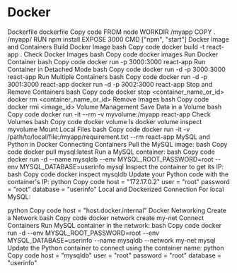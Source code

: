 # Docker

Dockerfile
dockerfile
Copy code
FROM node
WORKDIR /myapp
COPY . /myapp/
RUN npm install
EXPOSE 3000
CMD ["npm", "start"]
Docker Image and Containers
Build Docker Image
bash
Copy code
docker build -t react-app .
Check Docker Images
bash
Copy code
docker images
Run Docker Container
bash
Copy code
docker run -p 3000:3000 react-app
Run Container in Detached Mode
bash
Copy code
docker run -d -p 3000:3000 react-app
Run Multiple Containers
bash
Copy code
docker run -d -p 3001:3000 react-app
docker run -d -p 3002:3000 react-app
Stop and Remove Containers
bash
Copy code
docker stop <container_name_or_id>
docker rm <container_name_or_id>
Remove Images
bash
Copy code
docker rmi <image_id>
Volume Management
Save Data in a Volume
bash
Copy code
docker run -it --rm -v myvolume:/myapp react-app
Check Volumes
bash
Copy code
docker volume ls
docker volume inspect myvolume
Mount Local Files
bash
Copy code
docker run -it -v /path/to/local/file:/myapp/requirement.txt --rm react-app
MySQL and Python in Docker
Connecting Containers
Pull the MySQL image:
bash
Copy code
docker pull mysql:latest
Run a MySQL container:
bash
Copy code
docker run -d --name mysqldb --env MYSQL_ROOT_PASSWORD=root --env MYSQL_DATABASE=userinfo mysql
Inspect the container to get its IP:
bash
Copy code
docker inspect mysqldb
Update your Python code with the container's IP:
python
Copy code
host = "172.17.0.2"
user = "root"
password = "root"
database = "userinfo"
Local and Dockerized Connection
For local MySQL:

python
Copy code
host = "host.docker.internal"
Docker Networking
Create a Network
bash
Copy code
docker network create my-net
Connect Containers
Run MySQL container in the network:
bash
Copy code
docker run -d --env MYSQL_ROOT_PASSWORD=root --env MYSQL_DATABASE=userinfo --name mysqldb --network my-net mysql
Update the Python container to connect using the container name:
python
Copy code
host = "mysqldb"
user = "root"
password = "root"
database = "userinfo"





